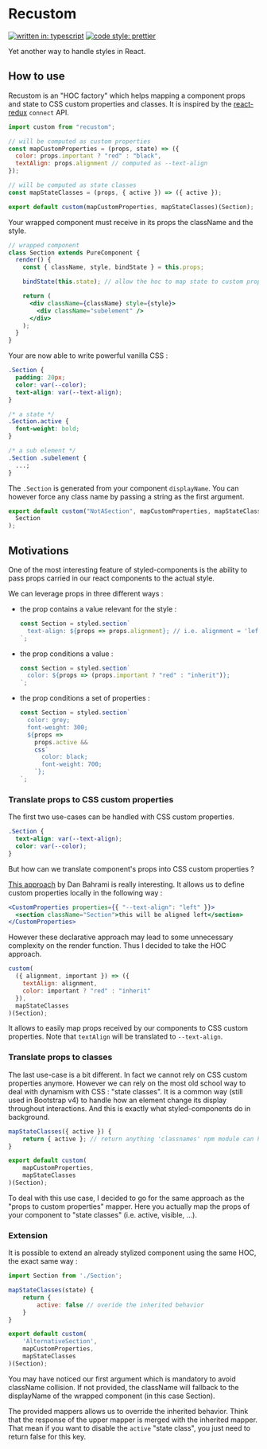 # Recustom

[![written in: typescript](https://img.shields.io/badge/written%20in-typescript-0B72C2.svg?style=flat-square)](https://github.com/Microsoft/TypeScript)
[![code style: prettier](https://img.shields.io/badge/code_style-prettier-ff69b4.svg?style=flat-square)](https://github.com/prettier/prettier)

Yet another way to handle styles in React.

## How to use

Recustom is an "HOC factory" which helps mapping a component props and state to CSS custom properties and classes. It is inspired by the [react-redux](https://github.com/reduxjs/react-redux) `connect` API.

```jsx
import custom from "recustom";

// will be computed as custom properties
const mapCustomProperties = (props, state) => ({
  color: props.important ? "red" : "black",
  textAlign: props.alignment // computed as --text-align
});

// will be computed as state classes
const mapStateClasses = (props, { active }) => ({ active });

export default custom(mapCustomProperties, mapStateClasses)(Section);
```

Your wrapped component must receive in its props the className and the style.

```jsx
// wrapped component
class Section extends PureComponent {
  render() {
    const { className, style, bindState } = this.props;

    bindState(this.state); // allow the hoc to map state to custom properties and classes

    return (
      <div className={className} style={style}>
        <div className="subelement" />
      </div>
    );
  }
}
```

Your are now able to write powerful vanilla CSS :

```css
.Section {
  padding: 20px;
  color: var(--color);
  text-align: var(--text-align);
}

/* a state */
.Section.active {
  font-weight: bold;
}

/* a sub element */
.Section .subelement {
  ...;
}
```

The `.Section` is generated from your component `displayName`. You can however force any class name by passing a string as the first argument.

```js
export default custom("NotASection", mapCustomProperties, mapStateClasses)(
  Section
);
```

## Motivations

One of the most interesting feature of styled-components is the ability to pass props carried in our react components to the actual style.

We can leverage props in three different ways :

- the prop contains a value relevant for the style :

  ```js
  const Section = styled.section`
    text-align: ${props => props.alignment}; // i.e. alignment = 'left'
  `;
  ```

- the prop conditions a value :

  ```js
  const Section = styled.section`
    color: ${props => (props.important ? "red" : "inherit")};
  `;
  ```

- the prop conditions a set of properties :

  ```js
  const Section = styled.section`
    color: grey;
    font-weight: 300;
    ${props =>
      props.active &&
      css`
        color: black;
        font-weight: 700;
      `};
  `;
  ```

### Translate props to CSS custom properties

The first two use-cases can be handled with CSS custom properties.

```css
.Section {
  text-align: var(--text-align);
  color: var(--color);
}
```

But how can we translate component's props into CSS custom properties ?

[This approach](https://github.com/danbahrami/react-custom-properties) by Dan Bahrami is really interesting. It allows us to define custom properties locally in the following way :

```jsx
<CustomProperties properties={{ "--text-align": "left" }}>
  <section className="Section">this will be aligned left</section>
</CustomProperties>
```

However these declarative approach may lead to some unnecessary complexity on the render function. Thus I decided to take the HOC approach.

```js
custom(
  ({ alignment, important }) => ({
    textAlign: alignment,
    color: important ? "red" : "inherit"
  }),
  mapStateClasses
)(Section);
```

It allows to easily map props received by our components to CSS custom properties. Note that `textAlign` will be translated to `--text-align`.

### Translate props to classes

The last use-case is a bit different. In fact we cannot rely on CSS custom properties anymore. However we can rely on the most old school way to deal with dynamism with CSS : "state classes". It is a common way (still used in Bootstrap v4) to handle how an element change its display throughout interactions. And this is exactly what styled-components do in background.

```js
mapStateClasses({ active }) {
    return { active }; // return anything 'classnames' npm module can handle
}

export default custom(
	mapCustomProperties,
	mapStateClasses
)(Section);
```

To deal with this use case, I decided to go for the same approach as the "props to custom properties" mapper. Here you actually map the props of your component to "state classes" (i.e. active, visible, ...).

### Extension

It is possible to extend an already stylized component using the same HOC, the exact same way :

```js
import Section from './Section';

mapStateClasses(state) {
    return {
        active: false // overide the inherited behavior
    }
}

export default custom(
    'AlternativeSection',
	mapCustomProperties,
	mapStateClasses
)(Section);
```

You may have noticed our first argument which is mandatory to avoid className collision. If not provided, the className will fallback to the displayName of the wrapped component (in this case Section).

The provided mappers allows us to override the inherited behavior. Think that the response of the upper mapper is merged with the inherited mapper. That mean if you want to disable the `active` "state class", you just need to return false for this key.
